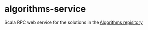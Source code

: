 # algorithms-service
Scala RPC web service for the solutions in the [Algorithms repisitory](https://github.com/willb611/algorithms)
